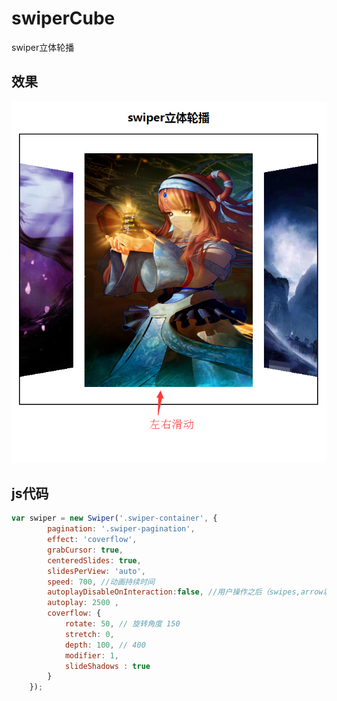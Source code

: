 # swiperCube
swiper立体轮播

## 效果
![image](https://github.com/xiaojiandong/swiperCube/blob/master/img/view.jpg)

## js代码
```js
var swiper = new Swiper('.swiper-container', {
        pagination: '.swiper-pagination',
        effect: 'coverflow',
        grabCursor: true,
        centeredSlides: true,
        slidesPerView: 'auto',
        speed: 700, //动画持续时间
        autoplayDisableOnInteraction:false, //用户操作之后（swipes,arrow以及pagination 点击）autoplay不会被禁掉，用户操作之后每次都会重新启动autoplay
        autoplay: 2500 ,
        coverflow: {
            rotate: 50, // 旋转角度 150
            stretch: 0,
            depth: 100, // 400
            modifier: 1,
            slideShadows : true
        }
    });
```
